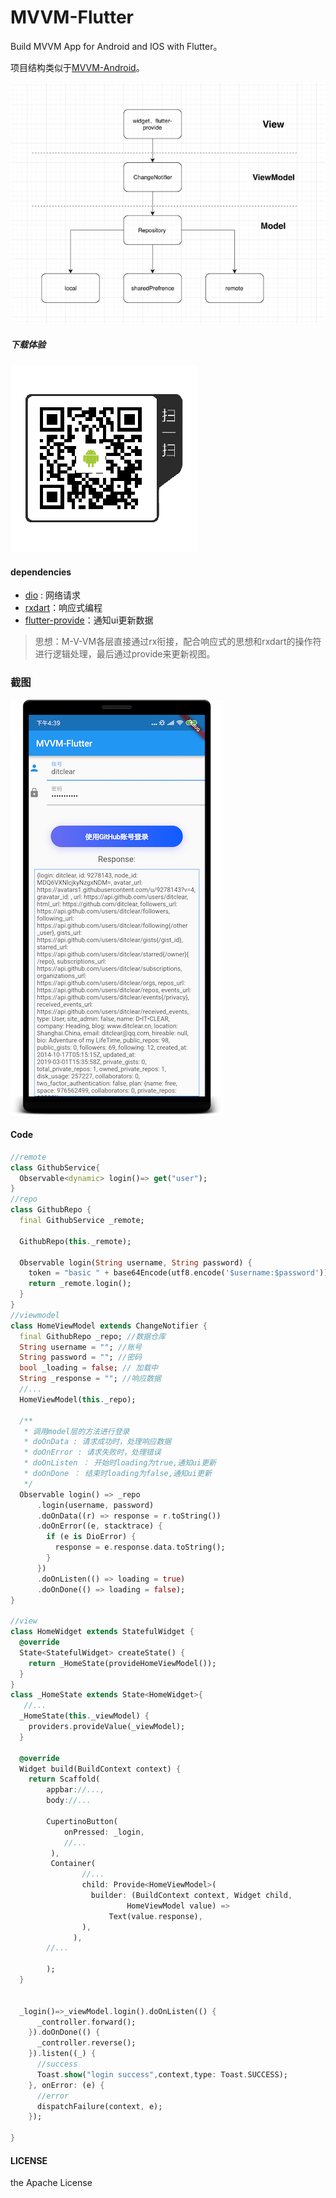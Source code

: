 # MVVM-Flutter

Build MVVM App for Android and IOS with Flutter。

项目结构类似于[MVVM-Android](https://github.com/ditclear/MVVM-Android)。

![](architecture.png)

##### 下载体验

![](android.png)

#### dependencies

- [dio](https://github.com/flutterchina/dio) : 网络请求
- [rxdart](https://github.com/ReactiveX/rxdart)：响应式编程
- [flutter-provide](https://github.com/google/flutter-provide)：通知ui更新数据

> 思想：M-V-VM各层直接通过rx衔接，配合响应式的思想和rxdart的操作符进行逻辑处理，最后通过provide来更新视图。

### 截图

![](screenshot.png)

#### Code

```dart
//remote
class GithubService{
  Observable<dynamic> login()=> get("user");
}
//repo
class GithubRepo {
  final GithubService _remote;

  GithubRepo(this._remote);

  Observable login(String username, String password) {
    token = "basic " + base64Encode(utf8.encode('$username:$password'));
    return _remote.login();
  }
}
//viewmodel
class HomeViewModel extends ChangeNotifier {
  final GithubRepo _repo; //数据仓库
  String username = ""; //账号
  String password = ""; //密码
  bool _loading = false; // 加载中
  String _response = ""; //响应数据
  //...
  HomeViewModel(this._repo);

  /**
   * 调用model层的方法进行登录
   * doOnData : 请求成功时，处理响应数据
   * doOnError : 请求失败时，处理错误
   * doOnListen ： 开始时loading为true,通知ui更新
   * doOnDone ： 结束时loading为false,通知ui更新
   */
  Observable login() => _repo
      .login(username, password)
      .doOnData((r) => response = r.toString())
      .doOnError((e, stacktrace) {
        if (e is DioError) {
          response = e.response.data.toString();
        }
      })
      .doOnListen(() => loading = true)
      .doOnDone(() => loading = false);
}

//view
class HomeWidget extends StatefulWidget {
  @override
  State<StatefulWidget> createState() {
    return _HomeState(provideHomeViewModel());
  }
}
class _HomeState extends State<HomeWidget>{
   //...
  _HomeState(this._viewModel) {
    providers.provideValue(_viewModel);
  }
	
  @override
  Widget build(BuildContext context) {
    return Scaffold(
        appbar://...,
        body://...
       
        CupertinoButton(
            onPressed: _login,
            //...
         ),
         Container(
                //...
                child: Provide<HomeViewModel>(
                  builder: (BuildContext context, Widget child,
                          HomeViewModel value) =>
                      Text(value.response),
                ),
              ),
        //...
        
        );
  }
  
    
  _login()=>_viewModel.login().doOnListen(() {
      _controller.forward();
    }).doOnDone(() {
      _controller.reverse();
    }).listen((_) {
      //success
      Toast.show("login success",context,type: Toast.SUCCESS);
    }, onError: (e) {
      //error
      dispatchFailure(context, e);
    });
 
}

```

#### LICENSE

the Apache License


